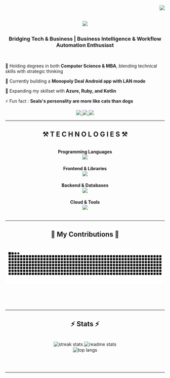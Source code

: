 <img align="right" src="https://visitor-badge.laobi.icu/badge?page_id=snow2650.snow2650" />

<h1 align="center">
    <img src="https://readme-typing-svg.herokuapp.com/?font=Righteous&size=35&center=true&vCenter=true&width=500&height=70&duration=4000&lines=+I'm+Esther+Hsueh!;Hi+There!+👋;" />
</h1>

<h3 align="center"> Bridging Tech & Business | Business Intelligence & Workflow Automation Enthusiast</h3>

<br/>

<div align="left">
    
 💬 Holding degrees in both **Computer Science & MBA**, blending technical skills with strategic thinking
 
 🔭 Currently building a **Monopoly Deal Android app with LAN mode**
 
 🌱 Expanding my skillset with **Azure, Ruby, and Kotlin**

⚡ Fun fact : **Seals's personality are more like cats than dogs**

 </div>
 
<div align="center"> 
  <a href="mailto:eve.hsueh2606@gmail.com">
    <img src="https://img.shields.io/badge/Gmail-333333?style=for-the-badge&logo=gmail&logoColor=red" />
  </a>
  <a href="https://www.linkedin.com/in/esther-fangwei-hsueh/" target="_blank">
    <img src="https://img.shields.io/badge/LinkedIn-0077B5?style=for-the-badge&logo=linkedin&logoColor=white" />
  </a>
  <a href="https://snow2650.github.io" target="_blank">
     <img src="https://img.shields.io/badge/Portfolio-FF5722?style=for-the-badge&logo=google-chrome&logoColor=white" target="_blank" /> <!-- sqlite, safari, google-chrome are other good icon options -->
  </a>
</div>

 <hr/>
 
<h2 align="center">⚒️ T E C H N O L O G I E S ⚒️</h2>
<br/>


<div align="center">
    <b>Programming Languages</b><br/>
    <img src="https://skillicons.dev/icons?i=java,python,javascript,typescript,r,c" /><br/><br/>
    <b>Frontend & Libraries</b><br/>
    <img src="https://skillicons.dev/icons?i=react,bootstrap,mui,tailwind,nextjs,html,css" /><br/><br/>
    <b>Backend & Databases</b><br/>
    <img src="https://skillicons.dev/icons?i=nodejs,express,flask,firebase,mongodb,mysql,sql" /><br/><br/>
    <b>Cloud & Tools</b><br/>
    <img src="https://skillicons.dev/icons?i=azure,git,docker,vscode,postman" /><br/>
</div>

<br/>
<hr/>

<div align="center">
  <h2>🐍 My Contributions 🐍</h2>
  <br>
  <img alt="snake eating my contributions" src="https://raw.githubusercontent.com/snow2650/snow2650/output/github-contribution-grid-snake.svg" />
  
  <br/><br/><br/>
</div>

<hr/>

<h2 align="center">⚡ Stats ⚡</h2>
<br>
<div align=center>
  <img width=390 src="https://streak-stats.demolab.com/?user=snow2650&count_private=true&theme=react&border_radius=10" alt="streak stats"/>
  <img width=390 src="https://github-readme-stats.vercel.app/api?username=snow2650&count_private=true&show_icons=true&theme=react&rank_icon=github&border_radius=10" alt="readme stats" />
  <br/>
  <img width=325 align="center" src="https://github-readme-stats.vercel.app/api/top-langs/?username=snow2650&hide=HTML&langs_count=8&layout=compact&theme=react&border_radius=10&size_weight=0.5&count_weight=0.5&exclude_repo=github-readme-stats" alt="top langs" />
</div>

<br/><br/>

<hr/>

<br/>

<!--
<div align="center">
<a href='https://ko-fi.com/V7V4RAK9C' target='_blank'><img height='64' style='border:0px;height:64px;' src='https://storage.ko-fi.com/cdn/kofi1.png?v=3' border='0' alt='Buy Me a Coffee at ko-fi.com' /></a>
</div>
-->
<br/>

